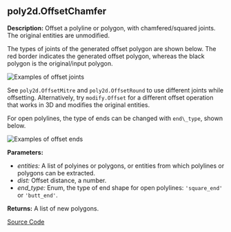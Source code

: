 ## poly2d.OffsetChamfer  
  
  
**Description:** Offset a polyline or polygon, with chamfered/squared joints. The original entities are unmodified.


The types of joints of the generated offset polygon are shown below.
The red border indicates the generated offset polygon, whereas the black polygon
is the original/input polygon.


![Examples of offset joints](/assets/typedoc-json/docMDimgs/funcs_poly2d_offsets_joints_examples.png)


See `poly2d.OffsetMitre` and `poly2d.OffsetRound` to use different joints while offsetting.
Alternatively, try `modify.Offset` for a different offset operation that works in 3D and modifies
the original entities.


For open polylines, the type of ends can be changed with `end\_type`, shown below.


![Examples of offset ends](/assets/typedoc-json/docMDimgs/funcs_poly2d_offsets_examples.png)

  
  
**Parameters:**  
  * *entities:* A list of polyines or polygons, or entities from which polylines or polygons can
be extracted.  
  * *dist:* Offset distance, a number.  
  * *end\_type:* Enum, the type of end shape for open polylines: `'square_end'` or `'butt_end'`.  
  
**Returns:** A list of new polygons.  

[Source Code](https://github.com/design-automation/mobius-sim-funcs/blob/main/src/modules/functions/poly2d/OffsetChamfer.ts) 